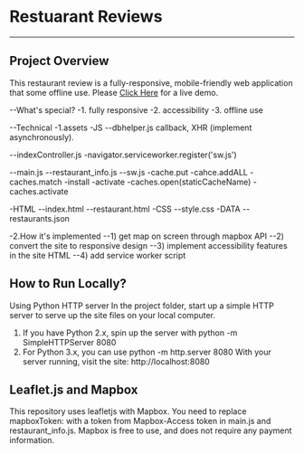 # Restuarant Reviews
---
## Project Overview
This restaurant review is a fully-responsive, mobile-friendly web application that some offline use. Please [Click Here](https://shijingl.github.io/Restaurant_Review/) for a live demo. 

--What's special?
-1. fully responsive
-2. accessibility
-3. offline use

--Technical
-1.assets
-JS
--dbhelper.js
callback, XHR (implement asynchronously). 

--indexController.js
-navigator.serviceworker.register('sw.js')

--main.js
--restaurant_info.js
--sw.js
-cache.put
-cahce.addALL
-caches.match
-install
-activate
-caches.open(staticCacheName)
-caches.activate

-HTML
--index.html
--restaurant.html
-CSS
--style.css
-DATA
--restaurants.json


-2.How it's implemented
--1) get map on screen through mapbox API
--2) convert the site to responsive design
--3) implement accessibility features in the site HTML
--4) add service worker script

## How to Run Locally?
Using Python HTTP server In the project folder, start up a simple HTTP server to serve up the site files on your local computer.
1. If you have Python 2.x, spin up the server with python -m SimpleHTTPServer 8080
2. For Python 3.x, you can use python -m http.server 8080
With your server running, visit the site: http://localhost:8080

## Leaflet.js and Mapbox
This repository uses leafletjs with Mapbox. You need to replace mapboxToken: with a token from Mapbox-Access token in main.js and restaurant_info.js. Mapbox is free to use, and does not require any payment information.
